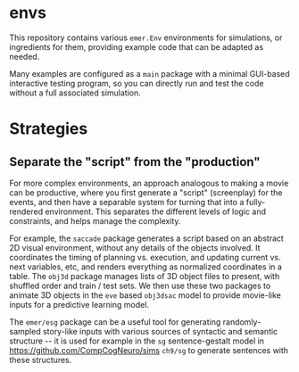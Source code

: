 # envs

This repository contains various `emer.Env` environments for simulations, or ingredients for them, providing example code that can be adapted as needed.

Many examples are configured as a `main` package with a minimal GUI-based interactive testing program, so you can directly run and test the code without a full associated simulation.

# Strategies

## Separate the "script" from the "production"

For more complex environments, an approach analogous to making a movie can be productive, where you first generate a "script" (screenplay) for the events, and then have a separable system for turning that into a fully-rendered environment.  This separates the different levels of logic and constraints, and helps manage the complexity.

For example, the `saccade` package generates a script based on an abstract 2D visual environment, without any details of the objects involved.  It coordinates the timing of planning vs. execution, and updating current vs. next variables, etc, and renders everything as normalized coordinates in a table.  The `obj3d` package manages lists of 3D object files to present, with shuffled order and train / test sets.  We then use these two packages to animate 3D objects in the `eve` based `obj3dsac` model to provide movie-like inputs for a predictive learning model.

The `emer/esg` package can be a useful tool for generating randomly-sampled story-like inputs with various sources of syntactic and semantic structure -- it is used for example in the `sg` sentence-gestalt model in https://github.com/CompCogNeuro/sims `ch9/sg` to generate sentences with these structures.

